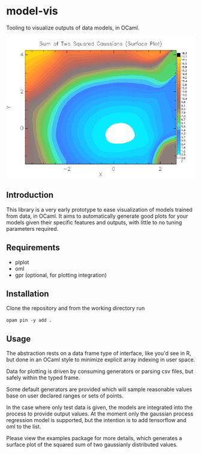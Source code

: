 # model-vis
Tooling to visualize outputs of data models, in OCaml.

![img](./images/two-sqr-gauss-surf.X-vs-Y-vs-Z.png)

## Introduction
This library is a very early prototype to ease visualization of models trained from data, in OCaml. 
It aims to automatically generate good plots for your models given their specific features and outputs, 
with little to no tuning parameters required.

## Requirements
 - plplot
 - oml
 - gpr (optional, for plotting integration)


## Installation

Clone the repository and from the working directory run

```opam pin -y add .```

## Usage

The abstraction rests on a data frame type of interface, like you'd see in R, 
but done in an OCaml style to minimize explicit array indexing in user space.

Data for plotting is driven by consuming generators or parsing csv files, but
safely within the typed frame.

Some default generators are provided which will sample reasonable values base on 
user declared ranges or sets of points. 

In the case where only test data is given, the models are integrated into the process to provide output values. At the 
moment only the gaussian process regression model is supported, but the intention is 
to add tensorflow and oml to the list.

Please view the examples package for more details, which generates a surface plot of the squared sum of two gaussianly distributed values.
